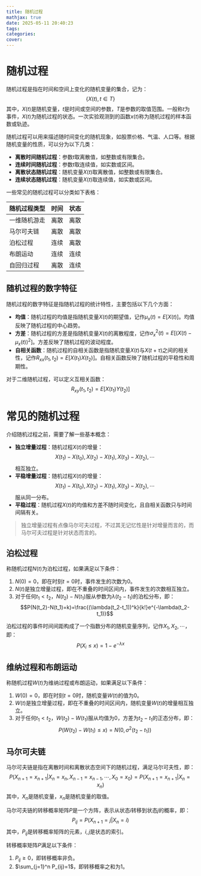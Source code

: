 ```yaml
---
title: 随机过程
mathjax: true
date: 2025-05-11 20:40:23
tags:
categories:
cover:
---
```


# 随机过程

随机过程是指在时间和空间上变化的随机变量的集合，记为：
$$\{X(t), t \in T\}$$
其中，$X(t)$是随机变量，$t$是时间或空间的参数，$T$是参数的取值范围。一般称$t$为事件，$X(t)$为随机过程的状态。一次实验观测到的函数$x(t)$称为随机过程的样本函数或轨迹。

随机过程可以用来描述随时间变化的随机现象，如股票价格、气温、人口等。根据随机变量的性质，可以分为以下几类：
- **离散时间随机过程**：参数$t$取离散值，如整数或有限集合。
- **连续时间随机过程**：参数$t$取连续值，如实数或区间。
- **离散状态随机过程**：随机变量$X(t)$取离散值，如整数或有限集合。
- **连续状态随机过程**：随机变量$X(t)$取连续值，如实数或区间。

一些常见的随机过程可以分类如下表格：

| 随机过程类型 | 时间 | 状态 |
| ------------- | ---- | ---- |
| 一维随机游走 | 离散 | 离散 |
| 马尔可夫链 | 离散 | 离散 |
| 泊松过程 | 连续 | 离散 |
| 布朗运动 | 连续 | 连续 |
|自回归过程 | 离散 | 连续 |


## 随机过程的数字特征

随机过程的数字特征是指随机过程的统计特性，主要包括以下几个方面：
- **均值**：随机过程的均值是指随机变量$X(t)$的期望值，记作$\mu_x(t)=E[X(t)]$。均值反映了随机过程的中心趋势。
- **方差**：随机过程的方差是指随机变量$X(t)$的离散程度，记作$\sigma_x^2(t)=E[(X(t)-\mu_x(t))^2]$。方差反映了随机过程的波动程度。
- **自相关函数**：随机过程的自相关函数是指随机变量$X(t)$与$X(t+\tau)$之间的相关性，记作$R_{xx}(t_1, t_2)=E[X(t_1)X(t_2)]$。自相关函数反映了随机过程的平稳性和周期性。

对于二维随机过程，可以定义互相关函数：
$$R_{xy}(t_1, t_2) = E[X(t_1)Y(t_2)]$$


# 常见的随机过程
介绍随机过程之前，需要了解一些基本概念：
- **独立增量过程**：随机过程$X(t)$的增量：
  $$X(t_1)-X(t_0),X(t_2)-X(t_1),X(t_3)-X(t_2),\cdots$$
  相互独立。
- **平稳增量过程**：随机过程$X(t)$的增量：
  $$X(t_1)-X(t_0),X(t_2)-X(t_1),X(t_3)-X(t_2),\cdots$$
  服从同一分布。
- **平稳过程**：随机过程$X(t)$的均值和方差不随时间变化，且自相关函数只与时间间隔有关。

> 独立增量过程有点像马尔可夫过程，不过其无记忆性是针对增量而言的，而马尔可夫过程是针对状态而言的。

## 泊松过程

称随机过程$N(t)$为泊松过程，如果满足以下条件：
1. $N(0)=0$，即在时刻$t=0$时，事件发生的次数为0。
2. $N(t)$是独立增量过程，即在不重叠的时间区间内，事件发生的次数相互独立。
3. 对于任何$t_1<t_2$，$N(t_2)-N(t_1)$服从参数为$\lambda(t_2-t_1)$的泊松分布，即：
  $$P(N(t_2)-N(t_1)=k)=\frac{(\lambda(t_2-t_1))^k}{k!}e^{-\lambda(t_2-t_1)}$$

泊松过程的事件时间间距构成了一个指数分布的随机变量序列，记作$X_1,X_2,\cdots$，即：
$$P(X_i\leq x)=1-e^{-\lambda x}$$


## 维纳过程和布朗运动

称随机过程$W(t)$为维纳过程或布朗运动，如果满足以下条件：
1. $W(0)=0$，即在时刻$t=0$时，随机变量$W(t)$的值为0。
2. $W(t)$是独立增量过程，即在不重叠的时间区间内，随机变量$W(t)$的增量相互独立。
3. 对于任何$t_1<t_2$，$W(t_2)-W(t_1)$服从均值为0，方差为$t_2-t_1$的正态分布，即：
  $$P(W(t_2)-W(t_1)\leq x)=N(0,\sigma^2(t_2-t_1))$$

## 马尔可夫链

马尔可夫链是指在离散时间和离散状态空间下的随机过程，满足马尔可夫性，即：
$$P(X_{n+1}=x_{n+1}|X_n=x_n,X_{n-1}=x_{n-1},\cdots,X_0=x_0)=P(X_{n+1}=x_{n+1}|X_n=x_n)$$
其中，$X_n$是随机变量，$x_n$是随机变量的取值。

马尔可夫链的转移概率矩阵$P$是一个方阵，表示从状态$i$转移到状态$j$的概率，即：
$$P_{ij}=P(X_{n+1}=j|X_n=i)$$
其中，$P_{ij}$是转移概率矩阵的元素，$i,j$是状态的索引。

转移概率矩阵$P$满足以下条件：
1. $P_{ij}\geq 0$，即转移概率非负。
2. $\sum_{j=1}^n P_{ij}=1$，即转移概率之和为1。



